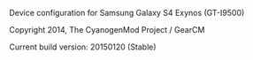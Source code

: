Device configuration for Samsung Galaxy S4 Exynos (GT-I9500)

Copyright 2014, The CyanogenMod Project / GearCM

Current build version: 20150120 (Stable)

